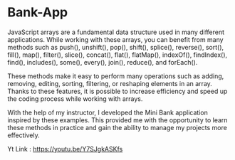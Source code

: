 # Bank-App

JavaScript arrays are a fundamental data structure used in many different applications. While working with these arrays, you can benefit from many methods such as push(), unshift(), pop(), shift(), splice(), reverse(), sort(), fill(), map(), filter(), slice(), concat(), flat(), flatMap(), indexOf(), findIndex(), find(), includes(), some(), every(), join(), reduce(), and forEach().

These methods make it easy to perform many operations such as adding, removing, editing, sorting, filtering, or reshaping elements in an array. Thanks to these features, it is possible to increase efficiency and speed up the coding process while working with arrays.

With the help of my instructor, I developed the Mini Bank application inspired by these examples. This provided me with the opportunity to learn these methods in practice and gain the ability to manage my projects more effectively.

Yt Link : https://youtu.be/Y7SJgkASKfs
